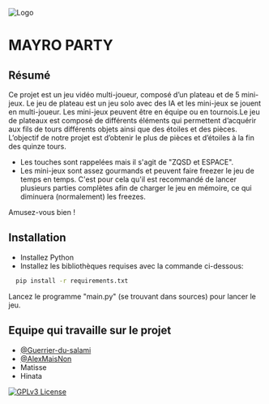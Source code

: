 
![Logo](https://raw.githubusercontent.com/AlexMaisNon/Mayro-Patry/refs/heads/mini-jeux-old/assets/sprites/main_menu/mayroparty.png)

# MAYRO PARTY

## Résumé
Ce projet est un jeu vidéo multi-joueur, composé d’un plateau et de 5 mini-jeux. Le jeu de plateau est un jeu solo avec des IA et les mini-jeux se jouent en multi-joueur. Les mini-jeux peuvent être en équipe ou en tournois.Le jeu de plateaux est composé de différents éléments qui permettent d’acquérir aux fils de tours différents objets ainsi que des étoiles et des pièces. L’objectif de notre projet est d’obtenir le plus de pièces et d’étoiles à la fin des quinze tours.

- Les touches sont rappelées mais il s'agit de "ZQSD et ESPACE".
- Les mini-jeux sont assez gourmands et peuvent faire freezer le jeu de temps en temps. C'est pour cela qu'il est recommandé de lancer plusieurs parties complètes afin de charger le jeu en mémoire, ce qui diminuera (normalement) les freezes.

Amusez-vous bien !


## Installation

- Installez Python
- Installez les bibliothèques requises avec la commande ci-dessous:

```bash
  pip install -r requirements.txt
```

Lancez le programme "main.py" (se trouvant dans sources) pour lancer le jeu.

## Equipe qui travaille sur le projet

- [@Guerrier-du-salami](https://github.com/Guerrier-du-salami)
- [@AlexMaisNon](https://www.github.com/AlexMaisNon)
- Matisse
- Hinata


[![GPLv3 License](https://img.shields.io/badge/License-GPL%20v3-yellow.svg)](https://opensource.org/licenses/)
